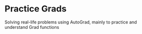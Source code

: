 # Practice Grads

Solving real-life problems using AutoGrad, mainly to practice and understand Grad functions 
